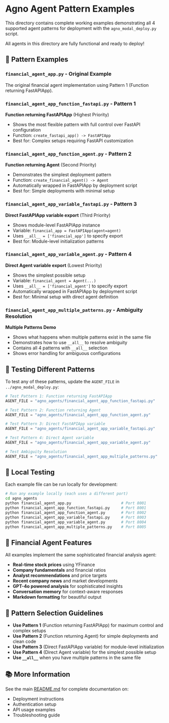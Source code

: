 # Agno Agent Pattern Examples

This directory contains complete working examples demonstrating all 4 supported agent patterns for deployment with the `agno_modal_deploy.py` script.

All agents in this directory are fully functional and ready to deploy!

## 📁 Pattern Examples

### `financial_agent_app.py` - Original Example
The original financial agent implementation using Pattern 1 (Function returning FastAPIApp).

### `financial_agent_app_function_fastapi.py` - Pattern 1
**Function returning FastAPIApp** (Highest Priority)
- Shows the most flexible pattern with full control over FastAPI configuration
- Function: `create_fastapi_app() -> FastAPIApp`
- Best for: Complex setups requiring FastAPI customization

### `financial_agent_app_function_agent.py` - Pattern 2  
**Function returning Agent** (Second Priority)
- Demonstrates the simplest deployment pattern
- Function: `create_financial_agent() -> Agent`
- Automatically wrapped in FastAPIApp by deployment script
- Best for: Simple deployments with minimal setup

### `financial_agent_app_variable_fastapi.py` - Pattern 3
**Direct FastAPIApp variable export** (Third Priority)
- Shows module-level FastAPIApp instance
- Variable: `financial_app = FastAPIApp(agent=agent)`
- Uses `__all__ = ['financial_app']` to specify export
- Best for: Module-level initialization patterns

### `financial_agent_app_variable_agent.py` - Pattern 4
**Direct Agent variable export** (Lowest Priority)
- Shows the simplest possible setup
- Variable: `financial_agent = Agent(...)`
- Uses `__all__ = ['financial_agent']` to specify export
- Automatically wrapped in FastAPIApp by deployment script
- Best for: Minimal setup with direct agent definition

### `financial_agent_app_multiple_patterns.py` - Ambiguity Resolution
**Multiple Patterns Demo**
- Shows what happens when multiple patterns exist in the same file
- Demonstrates how to use `__all__` to resolve ambiguity
- Contains all 4 patterns with `__all__` selection
- Shows error handling for ambiguous configurations

## 🚀 Testing Different Patterns

To test any of these patterns, update the `AGENT_FILE` in `../agno_modal_deploy.py`:

```python
# Test Pattern 1: Function returning FastAPIApp
AGENT_FILE = "agno_agents/financial_agent_app_function_fastapi.py"

# Test Pattern 2: Function returning Agent  
AGENT_FILE = "agno_agents/financial_agent_app_function_agent.py"

# Test Pattern 3: Direct FastAPIApp variable
AGENT_FILE = "agno_agents/financial_agent_app_variable_fastapi.py"

# Test Pattern 4: Direct Agent variable
AGENT_FILE = "agno_agents/financial_agent_app_variable_agent.py"

# Test Ambiguity Resolution
AGENT_FILE = "agno_agents/financial_agent_app_multiple_patterns.py"
```

## 🧪 Local Testing

Each example file can be run locally for development:

```bash
# Run any example locally (each uses a different port)
cd agno_agents
python financial_agent_app.py                      # Port 8001
python financial_agent_app_function_fastapi.py     # Port 8001  
python financial_agent_app_function_agent.py       # Port 8002
python financial_agent_app_variable_fastapi.py     # Port 8003
python financial_agent_app_variable_agent.py       # Port 8004
python financial_agent_app_multiple_patterns.py    # Port 8005
```

## 🎯 Financial Agent Features

All examples implement the same sophisticated financial analysis agent:

- **Real-time stock prices** using YFinance
- **Company fundamentals** and financial ratios
- **Analyst recommendations** and price targets
- **Recent company news** and market developments
- **GPT-4o powered analysis** for sophisticated insights
- **Conversation memory** for context-aware responses
- **Markdown formatting** for beautiful output

## 🔧 Pattern Selection Guidelines

- **Use Pattern 1** (Function returning FastAPIApp) for maximum control and complex setups
- **Use Pattern 2** (Function returning Agent) for simple deployments and clean code
- **Use Pattern 3** (Direct FastAPIApp variable) for module-level initialization 
- **Use Pattern 4** (Direct Agent variable) for the simplest possible setup
- **Use `__all__`** when you have multiple patterns in the same file

## 📚 More Information

See the main [README.md](../README.md) for complete documentation on:
- Deployment instructions
- Authentication setup
- API usage examples
- Troubleshooting guide 